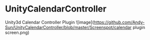 # UnityCalendarController
Unity3d  Calendar   Controller  Plugin
![image](https://github.com/Andy-Sun/UnityCalendarController/blob/master/Screenspot/calendar plugin screen.png)